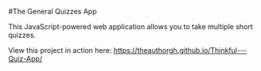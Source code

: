 #The General Quizzes App

This JavaScript-powered web application allows you to take multiple short quizzes.

View this project in action here: https://theauthorgh.github.io/Thinkful---Quiz-App/ 